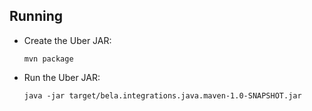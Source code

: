 ## Running
- Create the Uber JAR:

  ```mvn package```
- Run the Uber JAR:

  ```java -jar target/bela.integrations.java.maven-1.0-SNAPSHOT.jar```
